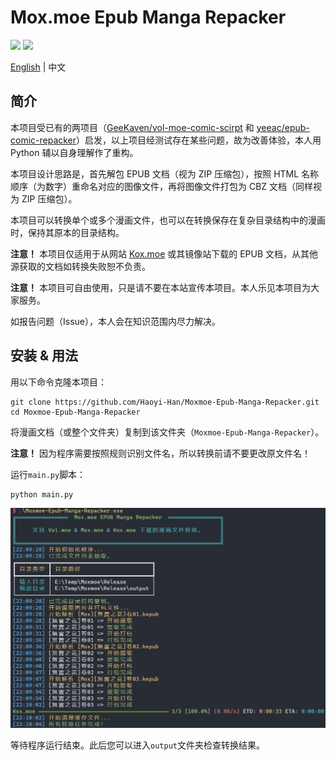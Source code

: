 # Mox.moe Epub Manga Repacker

![](https://img.shields.io/badge/python-v3.9-orange) ![](https://img.shields.io/github/license/Haoyi-Han/Moxmoe-Epub-Manga-Repacker)

[English](./README.md) | 中文

## 简介

本项目受已有的两项目（[GeeKaven/vol-moe-comic-scirpt](https://github.com/GeeKaven/vol-moe-comic-scirpt) 和 [yeeac/epub-comic-repacker](https://github.com/yeeac/epub-comic-repacker)）启发，以上项目经测试存在某些问题，故为改善体验，本人用 Python 辅以自身理解作了重构。

本项目设计思路是，首先解包 EPUB 文档（视为 ZIP 压缩包），按照 HTML 名称顺序（为数字）重命名对应的图像文件，再将图像文件打包为 CBZ 文档（同样视为 ZIP 压缩包）。

本项目可以转换单个或多个漫画文件，也可以在转换保存在复杂目录结构中的漫画时，保持其原本的目录结构。

**注意！** 本项目仅适用于从网站 [Kox.moe](https://mox.moe) 或其镜像站下载的 EPUB 文档，从其他源获取的文档如转换失败恕不负责。

**注意！** 本项目可自由使用，只是请不要在本站宣传本项目。本人乐见本项目为大家服务。

如报告问题（Issue），本人会在知识范围内尽力解决。

## 安装 & 用法

用以下命令克隆本项目：

```shell
git clone https://github.com/Haoyi-Han/Moxmoe-Epub-Manga-Repacker.git
cd Moxmoe-Epub-Manga-Repacker
```

将漫画文档（或整个文件夹）复制到该文件夹（`Moxmoe-Epub-Manga-Repacker`）。

**注意！** 因为程序需要按照规则识别文件名，所以转换前请不要更改原文件名！

运行`main.py`脚本：

```shell
python main.py
```

![](./img/2023-04-18.png)

等待程序运行结束。此后您可以进入`output`文件夹检查转换结果。
